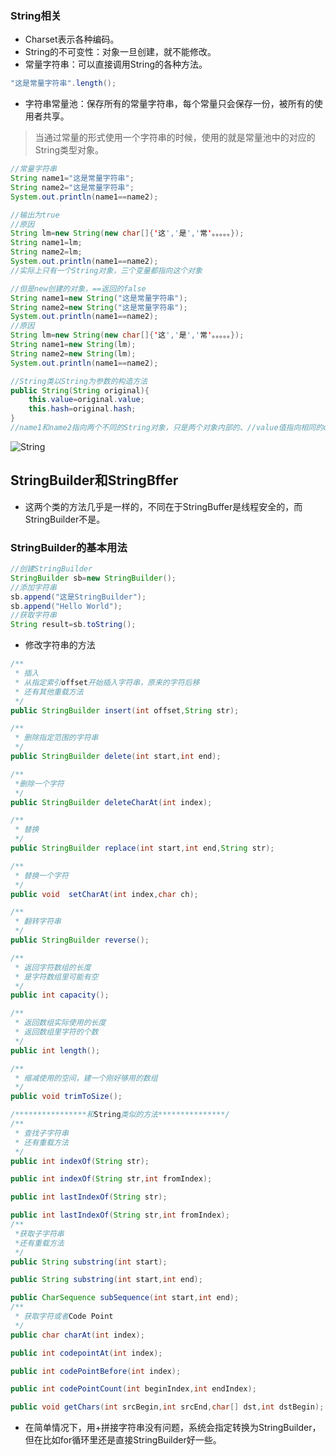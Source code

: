 ### String相关
- Charset表示各种编码。
- String的不可变性：对象一旦创建，就不能修改。
- 常量字符串：可以直接调用String的各种方法。
```java
"这是常量字符串".length();
```
- 字符串常量池：保存所有的常量字符串，每个常量只会保存一份，被所有的使用者共享。
> 当通过常量的形式使用一个字符串的时候，使用的就是常量池中的对应的String类型对象。
```java
//常量字符串
String name1="这是常量字符串";
String name2="这是常量字符串";
System.out.println(name1==name2);

//输出为true
//原因
String lm=new String(new char[]{'这','是','常'。。。。。});
String name1=lm;
String name2=lm;
System.out.println(name1==name2);
//实际上只有一个String对象，三个变量都指向这个对象

//但是new创建的对象，==返回的false
String name1=new String("这是常量字符串");
String name2=new String("这是常量字符串");
System.out.println(name1==name2);
//原因
String lm=new String(new char[]{'这','是','常'。。。。。});
String name1=new String(lm);
String name2=new String(lm);
System.out.println(name1==name2);

//String类以String为参数的构造方法
public String(String original){
    this.value=original.value;
    this.hash=original.hash;
}
//name1和name2指向两个不同的String对象，只是两个对象内部的、//value值指向相同的char数组。
```
![String](https://pan.baidu.com/s/1sUQRaOBz88FU_ODvJvXtUA)

##  StringBuilder和StringBffer
- 这两个类的方法几乎是一样的，不同在于StringBuffer是线程安全的，而StringBuilder不是。

### StringBuilder的基本用法
```java
//创建StringBuilder
StringBuilder sb=new StringBuilder();
//添加字符串
sb.append("这是StringBuilder");
sb.append("Hello World");
//获取字符串
String result=sb.toString();
```
- 修改字符串的方法
```java
/**
 * 插入
 * 从指定索引offset开始插入字符串，原来的字符后移
 * 还有其他重载方法
 */
public StringBuilder insert(int offset,String str);

/**
 * 删除指定范围的字符串
 */
public StringBuilder delete(int start,int end);

/**
 *删除一个字符 
 */
public StringBuilder deleteCharAt(int index);

/**
 * 替换
 */
public StringBuilder replace(int start,int end,String str);

/**
 * 替换一个字符
 */
public void  setCharAt(int index,char ch);

/**
 * 翻转字符串
 */
public StringBuilder reverse();

/**
 * 返回字符数组的长度
 * 是字符数组里可能有空
 */
public int capacity();

/**
 * 返回数组实际使用的长度
 * 返回数组里字符的个数
 */
public int length();

/**
 * 缩减使用的空间，建一个刚好够用的数组
 */
public void trimToSize();

/****************和String类似的方法***************/
/**
 * 查找子字符串
 * 还有重载方法
 */
public int indexOf(String str);

public int indexOf(String str,int fromIndex);

public int lastIndexOf(String str);

public int lastIndexOf(String str,int fromIndex);
/**
 *获取子字符串
 *还有重载方法
 */
public String substring(int start);

public String substring(int start,int end);

public CharSequence subSequence(int start,int end);
/**
 * 获取字符或者Code Point
 */
public char charAt(int index);

public int codepointAt(int index);

public int codePointBefore(int index);

public int codePointCount(int beginIndex,int endIndex);

public void getChars(int srcBegin,int srcEnd,char[] dst,int dstBegin);
```
- 在简单情况下，用+拼接字符串没有问题，系统会指定转换为StringBuilder，但在比如for循环里还是直接StringBuilder好一些。